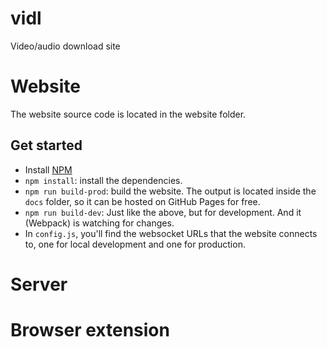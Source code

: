 # vidl
Video/audio download site

# Website
The website source code is located in the website folder.
## Get started
- Install [NPM](https://www.npmjs.com/get-npm)
- `npm install`: install the dependencies.
- `npm run build-prod`: build the website. The output is located inside the `docs` folder, so it can be hosted on GitHub Pages for free.
- `npm run build-dev`: Just like the above, but for development. And it (Webpack) is watching for changes.
- In `config.js`, you'll find the websocket URLs that the website connects to, one for local development and one for production.

# Server
# Browser extension
